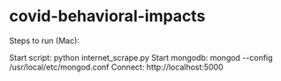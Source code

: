 # covid-behavioral-impacts

Steps to run (Mac):

Start script:  python internet_scrape.py
Start mongodb: mongod --config /usr/local/etc/mongod.conf
Connect: http://localhost:5000
